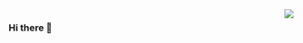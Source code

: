 <img align="right" src="https://github-readme-stats.vercel.app/api?username=codeWen666&show_icons=true&icon_color=CE1D2D&text_color=718096&bg_color=ffffff&hide_title=true" />

### Hi there 👋

<!--
**codeWen666/codeWen666** is a ✨ _special_ ✨ repository because its `README.md` (this file) appears on your GitHub profile.

Here are some ideas to get you started:

- 🔭 I’m currently working on ...
- 🌱 I’m currently learning ...
- 👯 I’m looking to collaborate on ...
- 🤔 I’m looking for help with ...
- 💬 Ask me about ...
- 📫 How to reach me: ...
- 😄 Pronouns: ...
- ⚡ Fun fact: ...
-->
